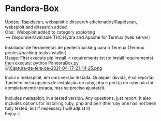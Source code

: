 # Pandora-Box
Update: Rapidscan, websploit e dirsearch adicionados/Rapidscan, websploit and dirsearch added <br>
Obs.: Websploit added to category exploiting <br> 
--> Disponível/available THC Hydra and Apache for Termux (web server) <br>
<br>
Instalador de ferramentas de pentest/hacking para o Termux (Termux pentest/hacking tools installer). <br>
Usage: First execute pip install -r requirements.txt (to install requirements) then execute: python PandoraBox.py<br>
[![Captura-de-tela-de-2021-04-17-21-14-25.png](https://i.postimg.cc/yxrJYdmr/Captura-de-tela-de-2021-04-17-21-14-25.png)](https://postimg.cc/tnWRB9mh)

Inclui o metasploit, em uma versão testada. Qualquer dúvida, é só reportar.
Também inclui opções de instalação do ruby, php e perl (a do ruby não foi completamente testada, mas se preciso ajustarei).
<br> <br>
Includes metasploit, in a tested version. Any questions, just report.
It also includes options for installing ruby, php and perl (the ruby ​​one has not been fully tested, but if necessary I will adjust it)<br>
Enjoy :)


